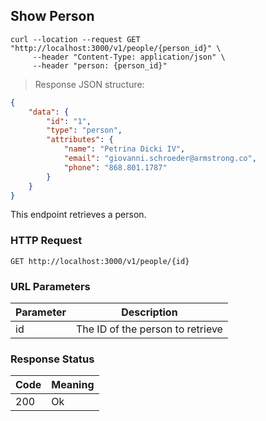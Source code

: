 ## Show Person

```shell
curl --location --request GET "http://localhost:3000/v1/people/{person_id}" \
     --header "Content-Type: application/json" \
     --header "person: {person_id}"
```

> Response JSON structure:

```json
{
    "data": {
        "id": "1",
        "type": "person",
        "attributes": {
            "name": "Petrina Dicki IV",
            "email": "giovanni.schroeder@armstrong.co",
            "phone": "868.801.1787"
        }
    }
}
```

This endpoint retrieves a person.

### HTTP Request

`GET http://localhost:3000/v1/people/{id}`

### URL Parameters

Parameter | Description
--------- | -----------
id | The ID of the person to retrieve

### Response Status

Code | Meaning
--------- | -------
200 | Ok
